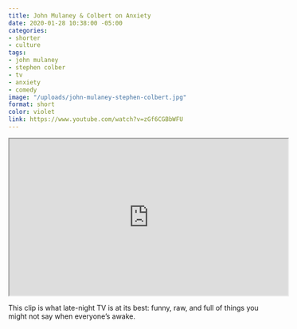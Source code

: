 ```yaml
---
title: John Mulaney & Colbert on Anxiety
date: 2020-01-28 10:38:00 -05:00
categories:
- shorter
- culture
tags:
- john mulaney
- stephen colber
- tv
- anxiety
- comedy
image: "/uploads/john-mulaney-stephen-colbert.jpg"
format: short
color: violet
link: https://www.youtube.com/watch?v=zGf6CGBbWFU
---
```


<div class="video-wrapper">
<iframe loading="lazy" title="John Mulaney & Colbert on Anxiety" width="560" height="315" src="https://www.youtube.com/embed/zGf6CGBbWFU" allow="accelerometer; autoplay; encrypted-media; gyroscope; picture-in-picture" allowfullscreen></iframe>
</div>

This clip is what late-night TV is at its best: funny, raw, and full of things you might not say when everyone’s awake.
